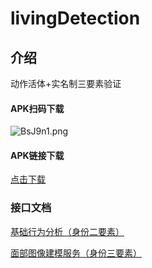 # livingDetection

## 介绍
动作活体+实名制三要素验证

#### APK扫码下载
![BsJ9n1.png](https://b1.sbimg.org/file/chevereto-jia/2020/11/19/QX5SN.png)
#### APK链接下载
<a href="http://d.firim.top/mkcv" target="_blank">点击下载</a>

### 接口文档

<a href="https://www.yuque.com/docs/share/86483b43-9654-4d1b-b18a-3a9a19f2ee44" target="_blank">基础行为分析（身份二要素）</a>

<a href="https://www.yuque.com/docs/share/fd23f354-c070-4098-8d4f-5cbaa7912272" target="_blank">面部图像建模服务（身份三要素）</a>
